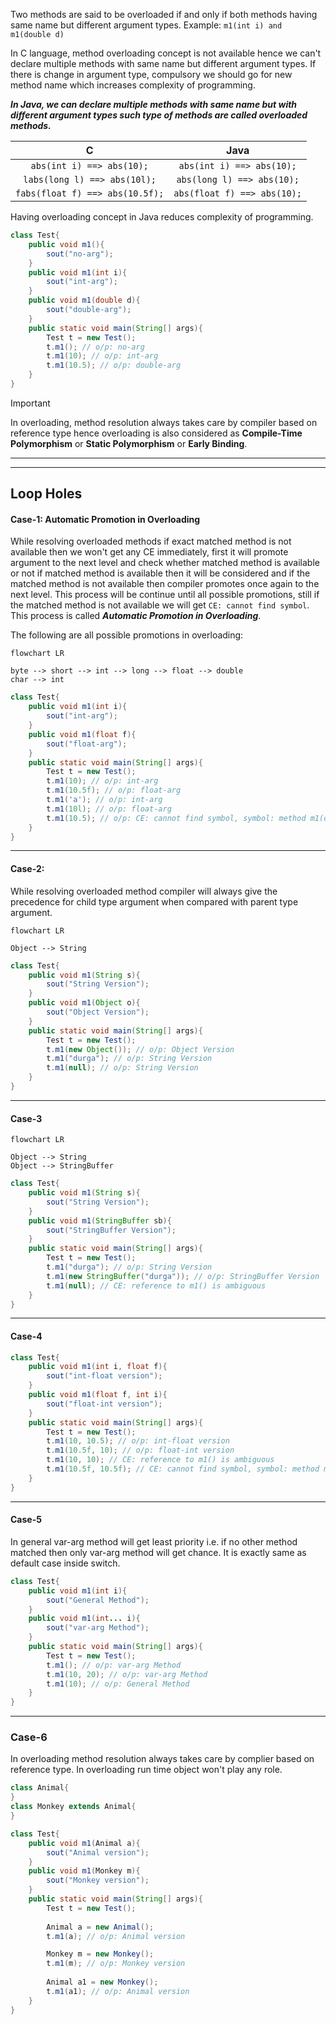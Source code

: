 Two methods are said to be overloaded if and only if both methods having same name but different argument types. Example: `m1(int i) and m1(double d)`

In C language, method overloading concept is not available hence we can't declare multiple methods with same name but different argument types. If there is change in argument type, compulsory we should go for new method name which increases complexity of programming.

_**In Java, we can declare multiple methods with same name but with different argument types such type of methods are called overloaded methods.**_

|                C                |            Java             |
| :-----------------------------: | :-------------------------: |
|    `abs(int i) ==> abs(10);`    |  `abs(int i) ==> abs(10);`  |
|  `labs(long l) ==> abs(10l);`   | `abs(long l) ==> abs(10);`  |
| `fabs(float f) ==> abs(10.5f);` | `abs(float f) ==> abs(10);` |
Having overloading concept in Java reduces complexity of programming.

```java
class Test{
	public void m1(){
		sout("no-arg");
	}
	public void m1(int i){
		sout("int-arg");
	}
	public void m1(double d){
		sout("double-arg");
	}
	public static void main(String[] args){
		Test t = new Test();
		t.m1(); // o/p: no-arg
		t.m1(10); // o/p: int-arg
		t.m1(10.5); // o/p: double-arg
	}
}
```

> [!important] 
> In overloading, method resolution always takes care by compiler based on reference type hence overloading is also considered as **Compile-Time Polymorphism** or **Static Polymorphism** or **Early Binding**.

---
---
## Loop Holes

#### Case-1: Automatic Promotion in Overloading

While resolving overloaded methods if exact matched method is not available then we won't get any CE immediately, first it will promote argument to the next level and check whether matched method is available or not if matched method is available then it will be considered and if the matched method is not available then compiler promotes once again to the next level. This process will be continue until all possible promotions, still if the matched method is not available we will get `CE: cannot find symbol`. This process is called **_Automatic Promotion in Overloading_**.

The following are all possible promotions in overloading:
```mermaid
flowchart LR

byte --> short --> int --> long --> float --> double
char --> int
```

```java
class Test{
	public void m1(int i){
		sout("int-arg");
	}
	public void m1(float f){
		sout("float-arg");
	}
	public static void main(String[] args){
		Test t = new Test();
		t.m1(10); // o/p: int-arg
		t.m1(10.5f); // o/p: float-arg
		t.m1('a'); // o/p: int-arg
		t.m1(10l); // o/p: float-arg
		t.m1(10.5); // o/p: CE: cannot find symbol, symbol: method m1(double), location: class Test
	}
}
```
---
#### Case-2:

While resolving overloaded method compiler will always give the precedence for child type argument when compared with parent type argument.

```mermaid
flowchart LR

Object --> String
```

```java
class Test{
	public void m1(String s){
		sout("String Version");
	}
	public void m1(Object o){
		sout("Object Version");
	}
	public static void main(String[] args){
		Test t = new Test();
		t.m1(new Object()); // o/p: Object Version
		t.m1("durga"); // o/p: String Version
		t.m1(null); // o/p: String Version
	}
}
```
---
#### Case-3

```mermaid
flowchart LR

Object --> String
Object --> StringBuffer
```


```java
class Test{
	public void m1(String s){
		sout("String Version");
	}
	public void m1(StringBuffer sb){
		sout("StringBuffer Version");
	}
	public static void main(String[] args){
		Test t = new Test();
		t.m1("durga"); // o/p: String Version
		t.m1(new StringBuffer("durga")); // o/p: StringBuffer Version
		t.m1(null); // CE: reference to m1() is ambiguous
	}
}
```
---
#### Case-4

```java
class Test{
	public void m1(int i, float f){
		sout("int-float version");
	}
	public void m1(float f, int i){
		sout("float-int version");
	}
	public static void main(String[] args){
		Test t = new Test();
		t.m1(10, 10.5); // o/p: int-float version
		t.m1(10.5f, 10); // o/p: float-int version
		t.m1(10, 10); // CE: reference to m1() is ambiguous
		t.m1(10.5f, 10.5f); // CE: cannot find symbol, symbol: method m1(float, float), location: class Test
	}
}
```
---
#### Case-5

In general var-arg method will get least priority i.e. if no other method matched then only var-arg method will get chance. It is exactly same as default case inside switch.
```java
class Test{
	public void m1(int i){
		sout("General Method");
	}
	public void m1(int... i){
		sout("var-arg Method");
	}
	public static void main(String[] args){
		Test t = new Test();
		t.m1(); // o/p: var-arg Method
		t.m1(10, 20); // o/p: var-arg Method
		t.m1(10); // o/p: General Method
	}
}
```
---
### Case-6

In overloading method resolution always takes care by complier based on reference type. In overloading run time object won't play any role.
```java
class Animal{
}
class Monkey extends Animal{
}

class Test{
	public void m1(Animal a){
		sout("Animal version");
	}
	public void m1(Monkey m){
		sout("Monkey version");
	}
	public static void main(String[] args){
		Test t = new Test();
		
		Animal a = new Animal();
		t.m1(a); // o/p: Animal version

		Monkey m = new Monkey();
		t.m1(m); // o/p: Monkey version
		
		Animal a1 = new Monkey();
		t.m1(a1); // o/p: Animal version
	}
}
```